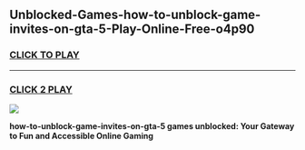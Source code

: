 
## Unblocked-Games-how-to-unblock-game-invites-on-gta-5-Play-Online-Free-o4p90
<h3>
<a href="https://premium76.site?title=how-to-unblock-game-invites-on-gta-5&ref=26A">CLICK TO PLAY</a></h3>
<hr>

<h3>
<a href="https://premium76.site?title=how-to-unblock-game-invites-on-gta-5&ref=26A">CLICK 2 PLAY</a>
  
</h3>

<a href="https://premium76.site?title=how-to-unblock-game-invites-on-gta-5&ref=26A"><img src="https://clearcache.store/games.png"></a>


**how-to-unblock-game-invites-on-gta-5 games unblocked: Your Gateway to Fun and Accessible Online Gaming**
